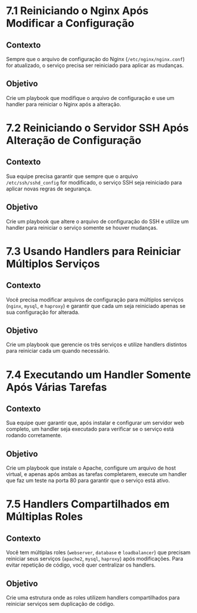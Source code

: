 # 7.1 Reiniciando o Nginx Após Modificar a Configuração

## Contexto
Sempre que o arquivo de configuração do Nginx (`/etc/nginx/nginx.conf`) for atualizado, o serviço precisa ser reiniciado para aplicar as mudanças.

## Objetivo
Crie um playbook que modifique o arquivo de configuração e use um handler para reiniciar o Nginx após a alteração.

# 7.2 Reiniciando o Servidor SSH Após Alteração de Configuração

## Contexto
Sua equipe precisa garantir que sempre que o arquivo `/etc/ssh/sshd_config` for modificado, o serviço SSH seja reiniciado para aplicar novas regras de segurança.

## Objetivo
Crie um playbook que altere o arquivo de configuração do SSH e utilize um handler para reiniciar o serviço somente se houver mudanças.

# 7.3 Usando Handlers para Reiniciar Múltiplos Serviços

## Contexto
Você precisa modificar arquivos de configuração para múltiplos serviços (`nginx`, `mysql`, e `haproxy`) e garantir que cada um seja reiniciado apenas se sua configuração for alterada.

## Objetivo
Crie um playbook que gerencie os três serviços e utilize handlers distintos para reiniciar cada um quando necessário.

# 7.4 Executando um Handler Somente Após Várias Tarefas

## Contexto
Sua equipe quer garantir que, após instalar e configurar um servidor web completo, um handler seja executado para verificar se o serviço está rodando corretamente.

## Objetivo
Crie um playbook que instale o Apache, configure um arquivo de host virtual, e apenas após ambas as tarefas completarem, execute um handler que faz um teste na porta 80 para garantir que o serviço está ativo.

# 7.5 Handlers Compartilhados em Múltiplas Roles

## Contexto
Você tem múltiplas roles (`webserver`, `database` e `loadbalancer`) que precisam reiniciar seus serviços (`apache2`, `mysql`, `haproxy`) após modificações. Para evitar repetição de código, você quer centralizar os handlers.

## Objetivo
Crie uma estrutura onde as roles utilizem handlers compartilhados para reiniciar serviços sem duplicação de código.
